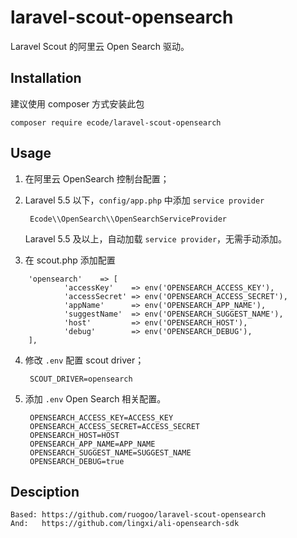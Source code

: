 # laravel-scout-opensearch

Laravel Scout 的阿里云 Open Search 驱动。

## Installation

建议使用 composer 方式安装此包

    composer require ecode/laravel-scout-opensearch

## Usage

1. 在阿里云 OpenSearch 控制台配置；

2. Laravel 5.5 以下，`config/app.php`  中添加 `service provider`

        Ecode\\OpenSearch\\OpenSearchServiceProvider

    Laravel 5.5 及以上，自动加载 `service provider`，无需手动添加。
    
3. 在 scout.php 添加配置

```
    'opensearch'    => [
            'accessKey'    => env('OPENSEARCH_ACCESS_KEY'),
            'accessSecret' => env('OPENSEARCH_ACCESS_SECRET'),
            'appName'      => env('OPENSEARCH_APP_NAME'),
            'suggestName'  => env('OPENSEARCH_SUGGEST_NAME'),
            'host'         => env('OPENSEARCH_HOST'),
            'debug'        => env('OPENSEARCH_DEBUG'),
    ],
```

4. 修改 `.env` 配置 scout driver；

        SCOUT_DRIVER=opensearch
        
5. 添加 `.env` Open Search 相关配置。

        OPENSEARCH_ACCESS_KEY=ACCESS_KEY
        OPENSEARCH_ACCESS_SECRET=ACCESS_SECRET
        OPENSEARCH_HOST=HOST
        OPENSEARCH_APP_NAME=APP_NAME
        OPENSEARCH_SUGGEST_NAME=SUGGEST_NAME
        OPENSEARCH_DEBUG=true

## Desciption

    Based: https://github.com/ruogoo/laravel-scout-opensearch
    And:   https://github.com/lingxi/ali-opensearch-sdk
